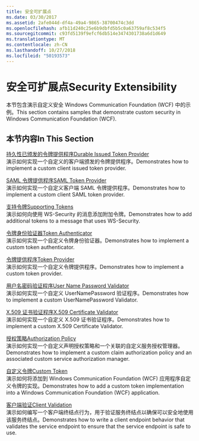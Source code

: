 ```yaml
---
title: 安全可扩展点
ms.date: 03/30/2017
ms.assetid: 2afe044d-df4a-49a4-9865-38700474c3dd
ms.openlocfilehash: afb11d240c25e6b9dbfd5b5c0a63759af8c534f5
ms.sourcegitcommit: c93fd5139f9efcf6db514e3474301738a6d1d649
ms.translationtype: MT
ms.contentlocale: zh-CN
ms.lasthandoff: 10/27/2018
ms.locfileid: "50193573"
---
```

# <a name="security-extensibility"></a><span data-ttu-id="0e213-102">安全可扩展点</span><span class="sxs-lookup"><span data-stu-id="0e213-102">Security Extensibility</span></span>
<span data-ttu-id="0e213-103">本节包含演示自定义安全 Windows Communication Foundation (WCF) 中的示例。</span><span class="sxs-lookup"><span data-stu-id="0e213-103">This section contains samples that demonstrate custom security in Windows Communication Foundation (WCF).</span></span>  
  
## <a name="in-this-section"></a><span data-ttu-id="0e213-104">本节内容</span><span class="sxs-lookup"><span data-stu-id="0e213-104">In This Section</span></span>  
 [<span data-ttu-id="0e213-105">持久性已颁发的令牌提供程序</span><span class="sxs-lookup"><span data-stu-id="0e213-105">Durable Issued Token Provider</span></span>](../../../../docs/framework/wcf/samples/durable-issued-token-provider.md)  
 <span data-ttu-id="0e213-106">演示如何实现一个自定义的客户端颁发的令牌提供程序。</span><span class="sxs-lookup"><span data-stu-id="0e213-106">Demonstrates how to implement a custom client issued token provider.</span></span>  
  
 [<span data-ttu-id="0e213-107">SAML 令牌提供程序</span><span class="sxs-lookup"><span data-stu-id="0e213-107">SAML Token Provider</span></span>](../../../../docs/framework/wcf/samples/saml-token-provider.md)  
 <span data-ttu-id="0e213-108">演示如何实现一个自定义客户端 SAML 令牌提供程序。</span><span class="sxs-lookup"><span data-stu-id="0e213-108">Demonstrates how to implement a custom client SAML token provider.</span></span>  
  
 [<span data-ttu-id="0e213-109">支持令牌</span><span class="sxs-lookup"><span data-stu-id="0e213-109">Supporting Tokens</span></span>](../../../../docs/framework/wcf/samples/supporting-tokens.md)  
 <span data-ttu-id="0e213-110">演示如何向使用 WS-Security 的消息添加附加令牌。</span><span class="sxs-lookup"><span data-stu-id="0e213-110">Demonstrates how to add additional tokens to a message that uses WS-Security.</span></span>  
  
 [<span data-ttu-id="0e213-111">令牌身份验证器</span><span class="sxs-lookup"><span data-stu-id="0e213-111">Token Authenticator</span></span>](../../../../docs/framework/wcf/samples/token-authenticator.md)  
 <span data-ttu-id="0e213-112">演示如何实现一个自定义令牌身份验证器。</span><span class="sxs-lookup"><span data-stu-id="0e213-112">Demonstrates how to implement a custom token authenticator.</span></span>  
  
 [<span data-ttu-id="0e213-113">令牌提供程序</span><span class="sxs-lookup"><span data-stu-id="0e213-113">Token Provider</span></span>](../../../../docs/framework/wcf/samples/token-provider.md)  
 <span data-ttu-id="0e213-114">演示如何实现一个自定义令牌提供程序。</span><span class="sxs-lookup"><span data-stu-id="0e213-114">Demonstrates how to implement a custom token provider.</span></span>  
  
 [<span data-ttu-id="0e213-115">用户名密码验证程序</span><span class="sxs-lookup"><span data-stu-id="0e213-115">User Name Password Validator</span></span>](../../../../docs/framework/wcf/samples/user-name-password-validator.md)  
 <span data-ttu-id="0e213-116">演示如何实现一个自定义 UserNamePassword 验证程序。</span><span class="sxs-lookup"><span data-stu-id="0e213-116">Demonstrates how to implement a custom UserNamePassword Validator.</span></span>  
  
 [<span data-ttu-id="0e213-117">X.509 证书验证程序</span><span class="sxs-lookup"><span data-stu-id="0e213-117">X.509 Certificate Validator</span></span>](../../../../docs/framework/wcf/samples/x-509-certificate-validator.md)  
 <span data-ttu-id="0e213-118">演示如何实现一个自定义 X.509 证书验证程序。</span><span class="sxs-lookup"><span data-stu-id="0e213-118">Demonstrates how to implement a custom X.509 Certificate Validator.</span></span>  
  
 [<span data-ttu-id="0e213-119">授权策略</span><span class="sxs-lookup"><span data-stu-id="0e213-119">Authorization Policy</span></span>](../../../../docs/framework/wcf/samples/authorization-policy.md)  
 <span data-ttu-id="0e213-120">演示如何实现一个自定义声明授权策略和一个关联的自定义服务授权管理器。</span><span class="sxs-lookup"><span data-stu-id="0e213-120">Demonstrates how to implement a custom claim authorization policy and an associated custom service authorization manager.</span></span>  
  
 [<span data-ttu-id="0e213-121">自定义令牌</span><span class="sxs-lookup"><span data-stu-id="0e213-121">Custom Token</span></span>](../../../../docs/framework/wcf/samples/custom-token.md)  
 <span data-ttu-id="0e213-122">演示如何将添加到 Windows Communication Foundation (WCF) 应用程序自定义令牌的实现。</span><span class="sxs-lookup"><span data-stu-id="0e213-122">Demonstrates how to add a custom token implementation into a Windows Communication Foundation (WCF) application.</span></span>  
  
 [<span data-ttu-id="0e213-123">客户端验证</span><span class="sxs-lookup"><span data-stu-id="0e213-123">Client Validation</span></span>](../../../../docs/framework/wcf/samples/client-validation.md)  
 <span data-ttu-id="0e213-124">演示如何编写一个客户端终结点行为，用于验证服务终结点以确保可以安全地使用该服务终结点。</span><span class="sxs-lookup"><span data-stu-id="0e213-124">Demonstrates how to write a client endpoint behavior that validates the service endpoint to ensure that the service endpoint is safe to use.</span></span>

